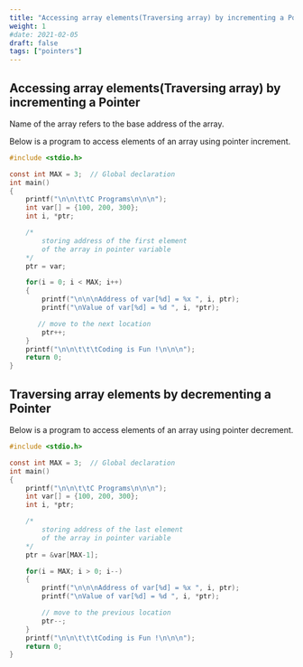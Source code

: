 ```yaml
---
title: "Accessing array elements(Traversing array) by incrementing a Pointer"
weight: 1
#date: 2021-02-05
draft: false
tags: ["pointers"]
---
```


## Accessing array elements(Traversing array) by incrementing a Pointer

Name of the array refers to the base address of the array.

Below is a program to access elements of an array using pointer increment.

```c
#include <stdio.h>

const int MAX = 3;  // Global declaration
int main()
{
	printf("\n\n\t\tC Programs\n\n\n");
	int var[] = {100, 200, 300};
    int i, *ptr;

    /*
        storing address of the first element
        of the array in pointer variable
    */
    ptr = var;

    for(i = 0; i < MAX; i++)
    {
        printf("\n\n\nAddress of var[%d] = %x ", i, ptr);
        printf("\nValue of var[%d] = %d ", i, *ptr);

       // move to the next location
        ptr++;
    }
	printf("\n\n\t\t\tCoding is Fun !\n\n\n");
    return 0;
}
```

## Traversing array elements by decrementing a Pointer

Below is a program to access elements of an array using pointer decrement.

```c
#include <stdio.h>

const int MAX = 3;  // Global declaration
int main()
{
	printf("\n\n\t\tC Programs\n\n\n");
	int var[] = {100, 200, 300};
    int i, *ptr;

    /*
        storing address of the last element
        of the array in pointer variable
    */
    ptr = &var[MAX-1];

	for(i = MAX; i > 0; i--)
    {
    	printf("\n\n\nAddress of var[%d] = %x ", i, ptr);
        printf("\nValue of var[%d] = %d ", i, *ptr);

		// move to the previous location
        ptr--;
	}
	printf("\n\n\t\t\tCoding is Fun !\n\n\n");
    return 0;
}
```
